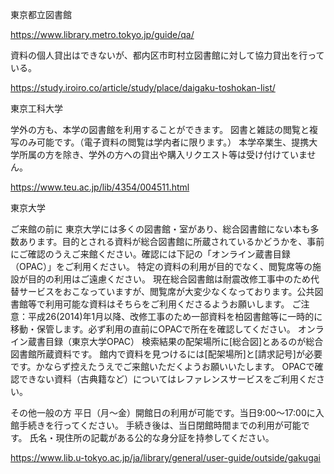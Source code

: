 
東京都立図書館

https://www.library.metro.tokyo.jp/guide/qa/

資料の個人貸出はできないが、都内区市町村立図書館に対して協力貸出を行っている。


https://study.iroiro.co/article/study/place/daigaku-toshokan-list/


東京工科大学

学外の方も、本学の図書館を利用することができます。
図書と雑誌の閲覧と複写のみ可能です。（電子資料の閲覧は学内者に限ります。）
本学卒業生、提携大学所属の方を除き、学外の方への貸出や購入リクエスト等は受け付けていません。

https://www.teu.ac.jp/lib/4354/004511.html

東京大学

ご来館の前に
東京大学には多くの図書館・室があり、総合図書館にない本も多数あります。目的とされる資料が総合図書館に所蔵されているかどうかを、事前にご確認のうえご来館ください。確認には下記の「オンライン蔵書目録（OPAC）」をご利用ください。
特定の資料の利用が目的でなく、閲覧席等の施設が目的の利用はご遠慮ください。
現在総合図書館は耐震改修工事中のため代替サービスをおこなっていますが、閲覧席が大変少なくなっております。公共図書館等で利用可能な資料はそちらをご利用くださるようお願いします。
ご注意：平成26(2014)年1月以降、改修工事のため一部資料を柏図書館等に一時的に移動・保管します。必ず利用の直前にOPACで所在を確認してください。
オンライン蔵書目録（東京大学OPAC）
検索結果の配架場所に[総合図]とあるのが総合図書館所蔵資料です。
館内で資料を見つけるには[配架場所]と[請求記号]が必要です。かならず控えたうえでご来館いただくようお願いいたします。
OPACで確認できない資料（古典籍など）についてはレファレンスサービスをご利用ください。

その他一般の方
平日（月～金）開館日の利用が可能です。当日9:00～17:00に入館手続きを行ってください。
手続き後は、当日閉館時間までの利用が可能です。
氏名・現住所の記載がある公的な身分証を持参してください。

https://www.lib.u-tokyo.ac.jp/ja/library/general/user-guide/outside/gakugai



